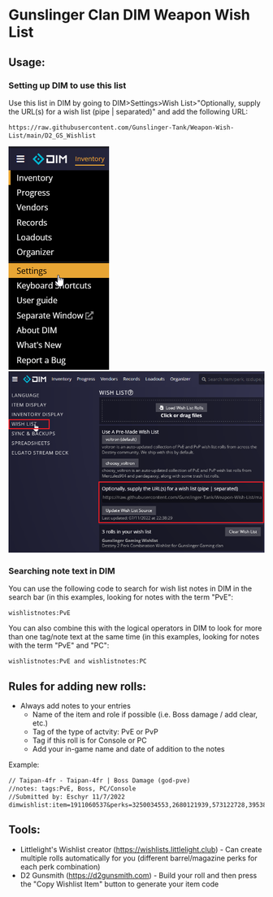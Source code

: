 # Gunslinger Clan DIM Weapon Wish List

## Usage:

### Setting up DIM to use this list

Use this list in DIM by going to DIM>Settings>Wish List>"Optionally, supply the URL(s) for a wish list (pipe | separated)" and add the following URL:
```
https://raw.githubusercontent.com/Gunslinger-Tank/Weapon-Wish-List/main/D2_GS_Wishlist
```

![DIM menu > settings](https://github.com/Gunslinger-Tank/Weapon-Wish-List/blob/main/screenshots/dim_settings.png)
![DIM settings add wishlist](https://github.com/Gunslinger-Tank/Weapon-Wish-List/blob/main/screenshots/dim_settings_add_wishlist.png)

### Searching note text in DIM

You can use the following code to search for wish list notes in DIM in the search bar (in this examples, looking for notes with the term "PvE":
```
wishlistnotes:PvE
```

You can also combine this with the logical operators in DIM to look for more than one tag/note text at the same time (in this examples, looking for notes with the term "PvE" and "PC":
```
wishlistnotes:PvE and wishlistnotes:PC
```


## Rules for adding new rolls:

- Always add notes to your entries
  - Name of the item and role if possible (i.e. Boss damage / add clear, etc.)
  - Tag of the type of actvity: PvE or PvP
  - Tag if this roll is for Console or PC
  - Add your in-game name and date of addition to the notes
  
Example: 
```
// Taipan-4fr - Taipan-4fr | Boss Damage (god-pve)
//notes: tags:PvE, Boss, PC/Console
//Submitted by: Eschyr 11/7/2022
dimwishlist:item=1911060537&perks=3250034553,2680121939,573122728,395388285
```


## Tools:

- Littlelight's Wishlist creator (https://wishlists.littlelight.club) - Can create multiple rolls automatically for you (different barrel/magazine perks for each perk combination)
- D2 Gunsmith (https://d2gunsmith.com) - Build your roll and then press the "Copy Wishlist Item" button to generate your item code

